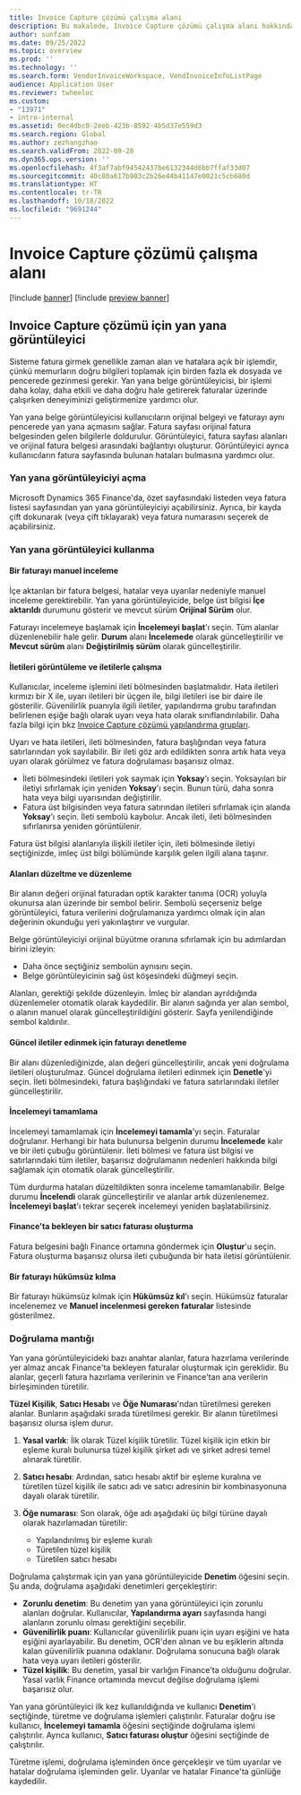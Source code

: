 ```yaml
---
title: Invoice Capture çözümü çalışma alanı
description: Bu makalede, Invoice Capture çözümü çalışma alanı hakkında bilgi sağlanmaktadır.
author: sunfzam
ms.date: 09/25/2022
ms.topic: overview
ms.prod: ''
ms.technology: ''
ms.search.form: VendorInvoiceWorkspace, VendInvoiceInfoListPage
audience: Application User
ms.reviewer: twheeloc
ms.custom:
- "13971"
- intro-internal
ms.assetid: 0ec4dbc0-2eeb-423b-8592-4b5d37e559d3
ms.search.region: Global
ms.author: zezhangzhao
ms.search.validFrom: 2022-09-28
ms.dyn365.ops.version: ''
ms.openlocfilehash: 4f3af7abf94542437be6132344d6bb7ffaf33d07
ms.sourcegitcommit: 40c80a617b903c2b26e44b41147e0021c5cb680d
ms.translationtype: HT
ms.contentlocale: tr-TR
ms.lasthandoff: 10/18/2022
ms.locfileid: "9691244"
---
```

# <a name="invoice-capture-solution-workspace"></a>Invoice Capture çözümü çalışma alanı

[!include [banner](../includes/banner.md)]
[!include [preview banner](../includes/preview-banner.md)]

## <a name="side-by-side-viewer-for-the-invoice-capture-solution"></a>Invoice Capture çözümü için yan yana görüntüleyici

Sisteme fatura girmek genellikle zaman alan ve hatalara açık bir işlemdir, çünkü memurların doğru bilgileri toplamak için birden fazla ek dosyada ve pencerede gezinmesi gerekir. Yan yana belge görüntüleyicisi, bir işlemi daha kolay, daha etkili ve daha doğru hale getirerek faturalar üzerinde çalışırken deneyiminizi geliştirmenize yardımcı olur.

Yan yana belge görüntüleyicisi kullanıcıların orijinal belgeyi ve faturayı aynı pencerede yan yana açmasını sağlar. Fatura sayfası orijinal fatura belgesinden gelen bilgilerle doldurulur. Görüntüleyici, fatura sayfası alanları ve orijinal fatura belgesi arasındaki bağlantıyı oluşturur. Görüntüleyici ayrıca kullanıcıların fatura sayfasında bulunan hataları bulmasına yardımcı olur.

### <a name="open-the-side-by-side-viewer"></a>Yan yana görüntüleyiciyi açma

Microsoft Dynamics 365 Finance'da, özet sayfasındaki listeden veya fatura listesi sayfasından yan yana görüntüleyiciyi açabilirsiniz. Ayrıca, bir kayda çift dokunarak (veya çift tıklayarak) veya fatura numarasını seçerek de açabilirsiniz.

### <a name="using-the-side-by-side-viewer"></a>Yan yana görüntüleyici kullanma

#### <a name="manually-review-an-invoice"></a>Bir faturayı manuel inceleme

İçe aktarılan bir fatura belgesi, hatalar veya uyarılar nedeniyle manuel inceleme gerektirebilir. Yan yana görüntüleyicide, belge üst bilgisi **İçe aktarıldı** durumunu gösterir ve mevcut sürüm **Orijinal Sürüm** olur.

Faturayı incelemeye başlamak için **İncelemeyi başlat**'ı seçin. Tüm alanlar düzenlenebilir hale gelir. **Durum** alanı **İncelemede** olarak güncelleştirilir ve **Mevcut sürüm** alanı **Değiştirilmiş sürüm** olarak güncelleştirilir.

#### <a name="view-and-work-with-messages"></a>İletileri görüntüleme ve iletilerle çalışma

Kullanıcılar, inceleme işlemini ileti bölmesinden başlatmalıdır. Hata iletileri kırmızı bir X ile, uyarı iletileri bir üçgen ile, bilgi iletileri ise bir daire ile gösterilir. Güvenilirlik puanıyla ilgili iletiler, yapılandırma grubu tarafından belirlenen eşiğe bağlı olarak uyarı veya hata olarak sınıflandırılabilir. Daha fazla bilgi için bkz [Invoice Capture çözümü yapılandırma grupları](invoice-capture-config-group.md).

Uyarı ve hata iletileri, ileti bölmesinden, fatura başlığından veya fatura satırlarından yok sayılabilir. Bir ileti göz ardı edildikten sonra artık hata veya uyarı olarak görülmez ve fatura doğrulaması başarısız olmaz.

- İleti bölmesindeki iletileri yok saymak için **Yoksay**'ı seçin. Yoksayılan bir iletiyi sıfırlamak için yeniden **Yoksay**'ı seçin. Bunun türü, daha sonra hata veya bilgi uyarısından değiştirilir.
- Fatura üst bilgisinden veya fatura satırından iletileri sıfırlamak için alanda **Yoksay**'ı seçin. İleti sembolü kaybolur. Ancak ileti, ileti bölmesinden sıfırlanırsa yeniden görüntülenir.

Fatura üst bilgisi alanlarıyla ilişkili iletiler için, ileti bölmesinde iletiyi seçtiğinizde, imleç üst bilgi bölümünde karşılık gelen ilgili alana taşınır.

#### <a name="proofread-and-edit-fields"></a>Alanları düzeltme ve düzenleme

Bir alanın değeri orijinal faturadan optik karakter tanıma (OCR) yoluyla okunursa alan üzerinde bir sembol belirir. Sembolü seçerseniz belge görüntüleyici, fatura verilerini doğrulamanıza yardımcı olmak için alan değerinin okunduğu yeri yakınlaştırır ve vurgular.

Belge görüntüleyiciyi orijinal büyütme oranına sıfırlamak için bu adımlardan birini izleyin:

- Daha önce seçtiğiniz sembolün aynısını seçin.
- Belge görüntüleyicinin sağ üst köşesindeki düğmeyi seçin.

Alanları, gerektiği şekilde düzenleyin. İmleç bir alandan ayrıldığında düzenlemeler otomatik olarak kaydedilir. Bir alanın sağında yer alan sembol, o alanın manuel olarak güncelleştirildiğini gösterir. Sayfa yenilendiğinde sembol kaldırılır.

#### <a name="check-an-invoice-to-get-up-to-date-messages"></a>Güncel iletiler edinmek için faturayı denetleme

Bir alanı düzenlediğinizde, alan değeri güncelleştirilir, ancak yeni doğrulama iletileri oluşturulmaz. Güncel doğrulama iletileri edinmek için **Denetle**'yi seçin. İleti bölmesindeki, fatura başlığındaki ve fatura satırlarındaki iletiler güncelleştirilir.

#### <a name="complete-the-review"></a>İncelemeyi tamamlama

İncelemeyi tamamlamak için **İncelemeyi tamamla**'yı seçin. Faturalar doğrulanır. Herhangi bir hata bulunursa belgenin durumu **İncelemede** kalır ve bir ileti çubuğu görüntülenir. İleti bölmesi ve fatura üst bilgisi ve satırlarındaki tüm iletiler, başarısız doğrulamanın nedenleri hakkında bilgi sağlamak için otomatik olarak güncelleştirilir.

Tüm durdurma hataları düzeltildikten sonra inceleme tamamlanabilir. Belge durumu **İncelendi** olarak güncelleştirilir ve alanlar artık düzenlenemez. **İncelemeyi başlat**'ı tekrar seçerek incelemeyi yeniden başlatabilirsiniz.

#### <a name="generate-a-pending-vendor-invoice-in-finance"></a>Finance'ta bekleyen bir satıcı faturası oluşturma

Fatura belgesini bağlı Finance ortamına göndermek için **Oluştur**'u seçin. Fatura oluşturma başarısız olursa ileti çubuğunda bir hata iletisi görüntülenir.

#### <a name="void-an-invoice"></a>Bir faturayı hükümsüz kılma

Bir faturayı hükümsüz kılmak için **Hükümsüz kıl**'ı seçin. Hükümsüz faturalar incelenemez ve **Manuel incelenmesi gereken faturalar** listesinde gösterilmez.

### <a name="validation-logic"></a>Doğrulama mantığı

Yan yana görüntüleyicideki bazı anahtar alanlar, fatura hazırlama verilerinde yer almaz ancak Finance'ta bekleyen faturalar oluşturmak için gereklidir. Bu alanlar, geçerli fatura hazırlama verilerinin ve Finance'tan ana verilerin birleşiminden türetilir.

**Tüzel Kişilik**, **Satıcı Hesabı** ve **Öğe Numarası**'ndan türetilmesi gereken alanlar. Bunların aşağıdaki sırada türetilmesi gerekir. Bir alanın türetilmesi başarısız olursa işlem durur.

1. **Yasal varlık**: İlk olarak Tüzel kişilik türetilir. Tüzel kişilik için etkin bir eşleme kuralı bulunursa tüzel kişilik şirket adı ve şirket adresi temel alınarak türetilir.
2. **Satıcı hesabı**: Ardından, satıcı hesabı aktif bir eşleme kuralına ve türetilen tüzel kişilik ile satıcı adı ve satıcı adresinin bir kombinasyonuna dayalı olarak türetilir.
3. **Öğe numarası**: Son olarak, öğe adı aşağıdaki üç bilgi türüne dayalı olarak hazırlamadan türetilir:

    - Yapılandırılmış bir eşleme kuralı
    - Türetilen tüzel kişilik
    - Türetilen satıcı hesabı

Doğrulama çalıştırmak için yan yana görüntüleyicide **Denetim** öğesini seçin. Şu anda, doğrulama aşağıdaki denetimleri gerçekleştirir:

- **Zorunlu denetim**: Bu denetim yan yana görüntüleyici için zorunlu alanları doğrular. Kullanıcılar, **Yapılandırma ayarı** sayfasında hangi alanların zorunlu olması gerektiğini seçebilir.
- **Güvenilirlik puanı**: Kullanıcılar güvenilirlik puanı için uyarı eşiğini ve hata eşiğini ayarlayabilir. Bu denetim, OCR'den alınan ve bu eşiklerin altında kalan güvenilirlik puanına odaklanır. Doğrulama sonucuna bağlı olarak hata veya uyarı iletileri gösterilir.
- **Tüzel kişilik**: Bu denetim, yasal bir varlığın Finance'ta olduğunu doğrular. Yasal varlık Finance ortamında mevcut değilse doğrulama işlemi başarısız olur.

Yan yana görüntüleyici ilk kez kullanıldığında ve kullanıcı **Denetim**'i seçtiğinde, türetme ve doğrulama işlemleri çalıştırılır. Faturalar doğru ise kullanıcı, **İncelemeyi tamamla** öğesini seçtiğinde doğrulama işlemi çalıştırılır. Ayrıca kullanıcı, **Satıcı faturası oluştur** öğesini seçtiğinde de çalıştırılır.

Türetme işlemi, doğrulama işleminden önce gerçekleşir ve tüm uyarılar ve hatalar doğrulama işleminden gelir. Uyarılar ve hatalar Finance'ta günlüğe kaydedilir.
